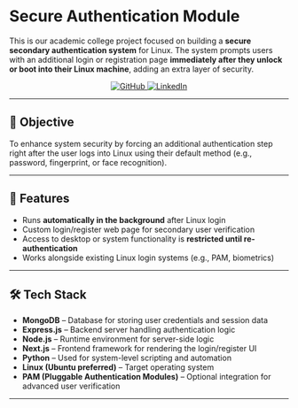 # Secure Authentication Module

This is our academic college project focused on building a **secure secondary authentication system** for Linux. The system prompts users with an additional login or registration page **immediately after they unlock or boot into their Linux machine**, adding an extra layer of security.

<p align="center">
  <a href="https://github.com/alokumar01" target="_blank">
    <img src="https://img.shields.io/badge/GitHub-100000?style=for-the-badge&logo=github&logoColor=white" alt="GitHub">
  </a>
  <a href="https://www.linkedin.com/in/alokumar01/" target="_blank">
    <img src="https://img.shields.io/badge/LinkedIn-0077B5?style=for-the-badge&logo=linkedin&logoColor=white" alt="LinkedIn">
  </a>
</p>

---

## 🔐 Objective

To enhance system security by forcing an additional authentication step right after the user logs into Linux using their default method (e.g., password, fingerprint, or face recognition).

---

## 🚀 Features

- Runs **automatically in the background** after Linux login
- Custom login/register web page for secondary user verification
- Access to desktop or system functionality is **restricted until re-authentication**
- Works alongside existing Linux login systems (e.g., PAM, biometrics)

---

## 🛠️ Tech Stack

- **MongoDB** – Database for storing user credentials and session data  
- **Express.js** – Backend server handling authentication logic  
- **Node.js** – Runtime environment for server-side logic  
- **Next.js** – Frontend framework for rendering the login/register UI  
- **Python** – Used for system-level scripting and automation  
- **Linux (Ubuntu preferred)** – Target operating system  
- **PAM (Pluggable Authentication Modules)** – Optional integration for advanced user verification

---
